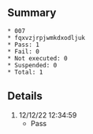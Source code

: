## Summary
	* 007
	* fqxvzjrpjwmkdxodljuk
	* Pass: 1
	* Fail: 0
	* Not executed: 0
	* Suspended: 0
	* Total: 1
## Details
1. 12/12/22 12:34:59
	* Pass
